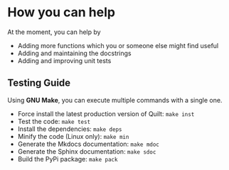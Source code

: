 # How you can help

At the moment, you can help by

- Adding more functions which you or someone else might find useful
- Adding and maintaining the docstrings
- Adding and improving unit tests

## Testing Guide

Using **GNU Make**, you can execute multiple commands with a single one.

- Force install the latest production version of Quilt: `make inst`
- Test the code: `make test`
- Install the dependencies: `make deps`
- Minify the code (Linux only): `make min`
- Generate the Mkdocs documentation: `make mdoc`
- Generate the Sphinx documentation: `make sdoc`
- Build the PyPi package: `make pack`
